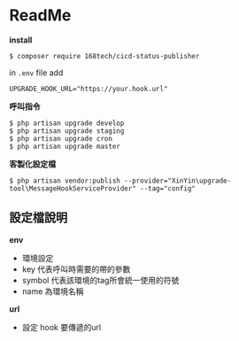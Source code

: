 # ReadMe

**install**

```
$ composer require 168tech/cicd-status-publisher
```

in `.env` file add
```
UPGRADE_HOOK_URL="https://your.hook.url"
```

**呼叫指令**
```
$ php artisan upgrade develop
$ php artisan upgrade staging
$ php artisan upgrade cron
$ php artisan upgrade master
```

**客製化設定檔**
```
$ php artisan vendor:publish --provider="XinYin\upgrade-tool\MessageHookServiceProvider" --tag="config"
```

## 設定檔說明

**env**
- 環境設定
- key 代表呼叫時需要的帶的參數
- symbol 代表該環境的tag所會統一使用的符號
- name 為環境名稱

**url**
- 設定 hook 要傳遞的url
